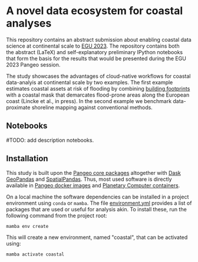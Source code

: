 # A novel data ecosystem for coastal analyses

This repository contains an abstract submission about enabling coastal data science at
continental scale to [EGU 2023](https://www.egu23.eu/). The repository contains both  
the abstract (LaTeX) and self-explanatory preliminary IPython notebooks that
form the basis for the results that would be presented during the EGU 2023 Pangeo session. 

The study showcases the advantages of cloud-native workflows for coastal data-analyis
at continental scale by two examples. The first example estimates coastal assets at risk
of flooding by combining [building
footprints](https://github.com/microsoft/GlobalMLBuildingFootprints) with a coastal mask
that demarcates flood-prone areas along the European coast (Lincke et al., in press). In
the second example we benchmark data-proximate shoreline mapping against conventional
methods. 

## Notebooks

#TODO: add description notebooks. 

## Installation

This study is built upon the [Pangeo core packages](https://pangeo.io/packages.html)
altogether with [Dask GeoPandas](https://dask-geopandas.readthedocs.io) and
[SpatialPandas](https://github.com/holoviz/spatialpandas). Thus, most used software is
directly available in [Pangeo docker
images](https://github.com/pangeo-data/pangeo-docker-images) and [Planetary Computer
containers](https://github.com/microsoft/planetary-computer-containers). 

On a local machine the software dependencies can be installed in a project environment
using `conda` or `mamba`. The file [environment.yml](./environment.yml) provides a list
of packages that are used or useful for analysis akin. To install these, run the
following command from the project root: 
```bash
mamba env create
```
This will create a new environment, named "coastal", that can be activated using: 
```bash
mamba activate coastal
```

